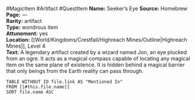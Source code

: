 #MagicItem #Artifact #QuestItem 
**Name:** Seeker’s Eye
**Source:** Homebrew  
**Page:** —  
**Rarity:** artifact  
**Type:** wondrous item  
**Attunement:** yes  
**Location:** [[World/Kingdoms/Crestfall/Highreach Mines/Outline|Highreach Mines]], Level 4  
**Text:**  A legendary artifact created by a wizard named Jon, an eye plucked from an ogre. It acts as a magical compass capable of locating any magical item on the same plane of existence. It is hidden behind a magical barrier that only beings from the Earth reality can pass through.

```dataview
TABLE WITHOUT ID file.link AS "Mentioned In"
FROM [[#this.file.name]]
SORT file.name ASC
```
